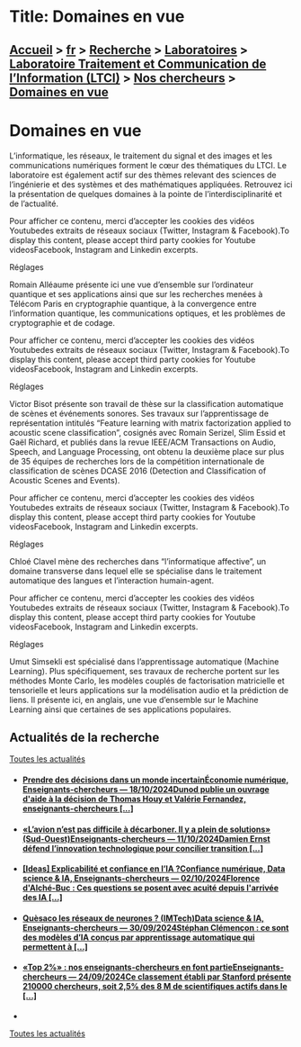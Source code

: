 # Title: Domaines en vue

## [Accueil](https://www.telecom-paris.fr "https://www.telecom-paris.fr") > [fr](https://www.telecom-paris.fr/fr "fr") > [Recherche](https://www.telecom-paris.fr/fr/recherche "Recherche") > [Laboratoires](https://www.telecom-paris.fr/fr/recherche/labos "Laboratoires") > [Laboratoire Traitement et Communication de l’Information (LTCI)](https://www.telecom-paris.fr/fr/recherche/labos/traitement-information-ltci "Laboratoire Traitement et Communication de l’Information \(LTCI\)") > [Nos chercheurs](https://www.telecom-paris.fr/fr/recherche/labos/traitement-information-ltci/nos-chercheurs "Nos chercheurs") > [Domaines en vue](https://www.telecom-paris.fr/fr/recherche/labos/traitement-information-ltci/nos-chercheurs/domaines-en-vue)

[](https://www.telecom-paris.fr/fr/accueil)

# Domaines en vue

L’informatique, les réseaux, le traitement du signal et des images et les
communications numériques forment le cœur des thématiques du LTCI. Le
laboratoire est également actif sur des thèmes relevant des sciences de
l’ingénierie et des systèmes et des mathématiques appliquées. Retrouvez ici la
présentation de quelques domaines à la pointe de l’interdisciplinarité et de
l’actualité.

Pour afficher ce contenu, merci d’accepter les cookies des vidéos Youtubedes
extraits de réseaux sociaux (Twitter, Instagram & Facebook).To display this
content, please accept third party cookies for Youtube videosFacebook,
Instagram and Linkedin excerpts.

Réglages

Romain Alléaume présente ici une vue d’ensemble sur l’ordinateur quantique et
ses applications ainsi que sur les recherches menées à Télécom Paris en
cryptographie quantique, à la convergence entre l’information quantique, les
communications optiques, et les problèmes de cryptographie et de codage.

Pour afficher ce contenu, merci d’accepter les cookies des vidéos Youtubedes
extraits de réseaux sociaux (Twitter, Instagram & Facebook).To display this
content, please accept third party cookies for Youtube videosFacebook,
Instagram and Linkedin excerpts.

Réglages

Victor Bisot présente son travail de thèse sur la classification automatique
de scènes et événements sonores. Ses travaux sur l’apprentissage de
représentation intitulés “Feature learning with matrix factorization applied
to acoustic scene classification”, cosignés avec Romain Serizel, Slim Essid et
Gaël Richard, et publiés dans la revue IEEE/ACM Transactions on Audio, Speech,
and Language Processing, ont obtenu la deuxième place sur plus de 35 équipes
de recherches lors de la compétition internationale de classification de
scènes DCASE 2016 (Detection and Classification of Acoustic Scenes and
Events).

Pour afficher ce contenu, merci d’accepter les cookies des vidéos Youtubedes
extraits de réseaux sociaux (Twitter, Instagram & Facebook).To display this
content, please accept third party cookies for Youtube videosFacebook,
Instagram and Linkedin excerpts.

Réglages

Chloé Clavel mène des recherches dans “l’informatique affective”, un domaine
transverse dans lequel elle se spécialise dans le traitement automatique des
langues et l’interaction humain-agent.

Pour afficher ce contenu, merci d’accepter les cookies des vidéos Youtubedes
extraits de réseaux sociaux (Twitter, Instagram & Facebook).To display this
content, please accept third party cookies for Youtube videosFacebook,
Instagram and Linkedin excerpts.

Réglages

Umut Simsekli est spécialisé dans l’apprentissage automatique (Machine
Learning). Plus spécifiquement, ses travaux de recherche portent sur les
méthodes Monte Carlo, les modèles couplés de factorisation matricielle et
tensorielle et leurs applications sur la modélisation audio et la prédiction
de liens. Il présente ici, en anglais, une vue d’ensemble sur le Machine
Learning ainsi que certaines de ses applications populaires.

## Actualités de la recherche

[Toutes les actualités](https://www.telecom-paris.fr/news/newsroom "Toutes les
actualités")

  * #### [Prendre des décisions dans un monde incertainÉconomie numérique, Enseignants-chercheurs — 18/10/2024Dunod publie un ouvrage d'aide à la décision de Thomas Houy et Valérie Fernandez, enseignants-chercheurs [...]](https://www.telecom-paris.fr/decisions-incertain-livre-fernandez-houy-dunod "Prendre des décisions dans un monde incertain")
  * #### [«L’avion n’est pas difficile à décarboner. Il y a plein de solutions» (Sud-Ouest)Enseignants-chercheurs — 11/10/2024Damien Ernst défend l’innovation technologique pour concilier transition [...]](https://www.telecom-paris.fr/aeronautique-decarbonee-solutions-sud-ouest "«L’avion n’est pas difficile à décarboner. Il y a plein de solutions» \(Sud-Ouest\)")
  * #### [[Ideas] Explicabilité et confiance en l’IA ?Confiance numérique, Data science & IA, Enseignants-chercheurs — 02/10/2024Florence d'Alché-Buc : Ces questions se posent avec acuité depuis l'arrivée des IA [...]](https://www.telecom-paris.fr/fr/ideas/explicabilite-confiance-intelligence-artificielle "\[Ideas\] Explicabilité et confiance en l’IA ?")
  * #### [Quèsaco les réseaux de neurones ? (IMTech)Data science & IA, Enseignants-chercheurs — 30/09/2024Stéphan Clémençon : ce sont des modèles d’IA conçus par apprentissage automatique qui permettent à [...]](https://www.telecom-paris.fr/reseaux-neurones-imtech "Quèsaco les réseaux de neurones ? \(IMTech\)")
  * #### [«Top 2%» : nos enseignants-chercheurs en font partieEnseignants-chercheurs — 24/09/2024Ce classement établi par Stanford présente 210000 chercheurs, soit 2,5% des 8 M de scientifiques actifs dans le [...]](https://www.telecom-paris.fr/top-2p100-nos-enseignants-chercheurs "«Top 2%» : nos enseignants-chercheurs en font partie")
  * 

[Toutes les actualités](https://www.telecom-paris.fr/news/newsroom "Toutes les
actualités")

